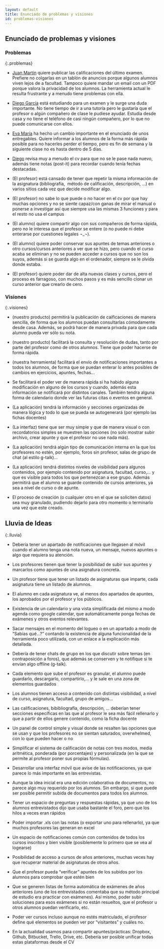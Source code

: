```yaml
---
layout: default
title: Enunciado de problemas y visiones
id: problemas-visiones
---
```


## Enunciado de problemas y visiones

### Problemas
{:.problemas}

+ [Juan Martín](#juan-martin) quiere publicar las calificaciones del último examen. Prefiere no colgarlas en un tablón de anuncios porque algunos alumnos viven lejos de a facultad. Tampoco quiere mandar un email con un PDF porque valora la privacidad de los alumnos. La herramienta actual le resulta frustrante y a menudo tiene problemas con ella.

+ [Diego García](#diego-garcia) está estudiando para un examen y le surge una duda importante. No tiene tiempo de ir a una tutoría pero le gustaría que el profesor o algún compañero de clase le pudiese ayudar. Estudia desde casa y no tiene el teléfono de casi ningún compañero, por lo que no puede comunicarse con ellos.

+ [Eva María](#eva-maria) ha hecho un cambio importante en el enunciado de unos entregables. Quiere informar a los alumnos de la forma más rápida posible para no hacerles perder el tiempo, pero es fin de semana y la siguiente clase no es hasta dentro de 5 días.




+ [Diego](#diego-garcia) revisa muy a menudo el cv para que no se le pase nada nuevo, además tiene notas (post-it) para recordar cuando tenía fechas destacadas.

+ (El profesor) está cansado de tener que repetir la misma información de la asignatura (bibliografía,  método de calificación, descripción, ...) en varios sitios cada vez que decide modificar algo.

+ (El profesor) no sabe lo que puede o no hacer en el cv por que hay muchas opciones y no se siente capaz/con ganas de mirar el manual o ponerse a investigar así que siempre usa las mismas 3 funciones y para el resto no usa el campus

+ (El alumno) quiere compartir algo con sus compañeros de forma rápida,  pero no le interesa que el profesor se entere (o no puede ni debe enterarse por cuestiones legales ¬_¬).

+ (El alumno) quiere poder conservar sus apuntes de temas anteriores o  otro cursos/cursos anteriores a ver que se hizo, pero cuando el curso acaba se eliminan y no se pueden acceder a cursos que no son los suyos, además si se guarda algo en el ordenador, siempre se le olvida donde estaba.

+ (El profesor) quiere poder dar de alta nuevas clases y cursos, pero el proceso es farragoso, con muchos pasos y es más sencillo clonar un curso anterior que crearlo de cero.



### Visiones
{:.visiones}

+ (nuestro producto) permitirá la publicación de caificaciones de manera sencilla, de forma que los alumnos puedan consultarlas cómodamente desde casa. Además, se podrá hacer de manera privada para que cada alumno pueda ver sólo su nota.

+ (nuestro producto) facilitará la consulta y resolución de dudas, tanto por parte del profesor como de otros alumnos. Tiene que poder hacerse de forma rápida.

+ (nuestra herramienta) facilitará el envío de notificaciones importantes a todos los alumnos, de forma que se puedan enterar lo antes posibles de cambios en ejercicios, apuntes, fechas...

+ Se facilitará el poder ver de manera rápida si ha habido alguna modificación en alguno de los cursos y cuando, además esta información se notificará por distintos canales. También tendra alguna forma de calendario donde ver las futuras citas o eventos en general.

+ (La aplicación) tendrá la información y secciones organizadas de manera lógica y todo lo que se pueda se autogenerará (por ejemplo las fichas docentes)

+ (La interfaz) tiene que ser muy simple y que de manera visual o con recordatorios simples se muestren las opciones (no solo mostrar subir archivo, crear apunte y que el profesor no use nada más).

+ (La aplicación) tendrá algún tipo de comunicación interna en la que los profesores no estén, por ejemplo, foros sin profesor, salas de grupo de chat (al estilo g-talk)...

+ (La aplicación) tendrá distintos niveles de visibilidad para algunos contenidos, por ejemplo contenido por asignatura, facultad, curso,... y que es visible para todos los que pertenezcan a ese grupo. Además permitirá que el alumno se guarde contenido de cursos anteriores, ya sea a nivel de curso o de apunte.

+ El proceso de creación (o cualquier otro en el que se soliciten datos) sea muy granulado, pudiendo dejarlo para otro momento o terminarlo una vez que este creado.

## Lluvia de Ideas
{:.lluvia}

+ Debería tener un apartado de notificaciones que llegasen al móvil cuando el alumno tenga una nota nueva, un mensaje, nuevos apuntes o algo que requiera su atención.

+ Los profesores tienen que tener la posibilidad de subir sus apuntes y marcarlos como apuntes de una asignatura concreta.

+ Un profesor tiene que tener un listado de asignaturas que imparte, cada asignatura tiene un listado de alumnos.

+ El alumno en cada asignatura ve, al menos dos apartados de apuntes, los aprobados por el profesor y los públicos.

+ Existencia de un calendario y una vista simplificada del mismo a modo agenda como google calendar, que automáticamente ponga fechas de exámenes y otros eventos relevantes.

+ Sacar mensajes en el momento del logueo o en un apartado a modo de “Sabías qué…?” contando la existencia de alguna funcionalidad de la herramienta poco utilizada, con un enlace a la explicación más detallada.

+ Debería de tener chats de grupo en los que discutir sobre temas (en contraposición  a foros), que además se conserven y te notifique si te envian algo offline (g-talk).

+ Cada elemento que sube el profesor es granular, el alumno puede guardarlo, descargarlo, compartirlo,... y le sale en una zona de elementos guardados 

+ Los alumnos tienen acceso a contenido con distintas visibilidad, a nivel de curso, asignatura, facultad, grupo de amigos... 

+ Las calificaciones, bibibliografía, descripción, … deberían tener secciones específicas en las que al profesor le sea más fácil rellenarlo y que a partir de ellos genere contenido, como la ficha docente

+ Un panel de control simple y visual donde se resalten las opciones que se usan y que los profesores no se sientan saturados, overwhelmed, con lo que pueden hacer o no

+ Simplificar el sistema de calificación de notas con tres modos, media aritmética, ponderada (por porcentajes) y personalizada (en la que se permite al profesor poner sus propias fórmulas).

+ Desarrollar una interfaz móvil que avise de las notificaciones, ya que parece lo más importante en las entrevistas. 

+ Aunque la idea inicial era una edición colaborativa de documentos, no parece algo muy requerido por los alumnos. Sin embargo, si que puede ser posible permitir subida de documentos para todos los alumnos.

+ Tener un espacio de preguntas y respuestas rápidas, ya que uno de los alumnos entrevistados dijo que usaba bastante el foro, pero que los hilos a veces eran rápidos

+ Poder importar .xls con las notas (o exportar uno para rellenarlo), ya que muchos profesores las generan en excel 

+ Un espacio de notificaciones común con contenidos de todos los cursos inscritos y bien visible (posiblemente lo primero que se vea al logearse)

+ Posibilidad de acceso a cursos de años anteriores, muchas veces hay que recuperar material de asignaturas de otros años.

+ Que el profesor pueda “verificar” apuntes de los subidos por los alumnos para comprobar que estén bien

+ Que se generen listas de forma automática de exámenes de años anteriores (uno de los entrevistados comentaba que su método principal de estudio era practicar con exámenes). Así mismo, poder subir soluciones para esos exámenes si no están resueltos, que el profesor u otros alumnos puedan verificarlo, etc.

+ Poder ver cursos incluso aunque no estés matriculado, el profesor define qué elementos se pueden ver por “visitantes” y cuáles no.

+ En la actualidad usamos para compartir apuntes/prácticas: Dropbox, Github, Bitbucket, Trello, Drive, etc. Debería ser posible unificar todas estas plataformas desde el CV 
